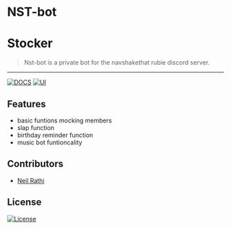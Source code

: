 # NST-bot
# Stocker

> <Subtitle>
>Nst-bot is a private bot for the navshakethat rubie discord server.


---
[![DOCS](https://img.shields.io/badge/Documentation-see%20docs-green?style=flat-square&logo=appveyor)](INSERT_LINK_FOR_DOCS_HERE) 
  [![UI ](https://img.shields.io/badge/User%20Interface-Link%20to%20UI-orange?style=flat-square&logo=appveyor)](INSERT_UI_LINK_HERE)




## Features
- basic funtions mocking members
- slap function
- birthday reminder function
- music bot funtioncality

## Contributors
- <a href="https://github.com/neilrathi17">Neil Rathi</a>

## License

[![License](http://img.shields.io/:license-mit-blue.svg?style=flat-square)](http://badges.mit-license.org)


